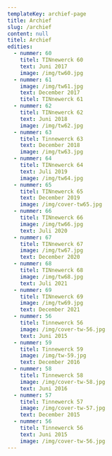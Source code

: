 ```yaml
---
templateKey: archief-page
title: Archief
slug: /archief
content: null
titel: Archief
edities:
  - nummer: 60
    titel: TINnewerck 60
    text: Juni 2017
    image: /img/tw60.jpg
  - nummer: 61
    image: /img/tw61.jpg
    text: December 2017
    titel: TINnewerck 61
  - nummer: 62
    titel: TINnewerck 62
    text: Juni 2018
    image: /img/tw62.jpg
  - nummer: 63
    titel: Tinnewerck 63
    text: December 2018
    image: /img/tw63.jpg
  - nummer: 64
    titel: TINnewerck 64
    text: Juli 2019
    image: /img/tw64.jpg
  - nummer: 65
    titel: TINnewerck 65
    text: December 2019
    image: /img/cover-tw65.jpg
  - nummer: 66
    titel: TINnewerck 66
    image: /img/tw66.jpg
    text: Juli 2020
  - nummer: 67
    titel: TINnewerck 67
    image: /img/tw67.jpg
    text: December 2020
  - nummer: 68
    titel: TINnewerck 68
    image: /img/tw68.jpg
    text: Juli 2021
  - nummer: 69
    titel: TINnewerck 69
    image: /img/tw69.jpg
    text: December 2021
  - nummer: 56
    titel: Tinnewerck 56
    image: /img/cover-tw-56.jpg
    text: Juni 2015
  - nummer: 59
    titel: Tinnewerck 59
    image: /img/tw-59.jpg
    text: December 2016
  - nummer: 58
    titel: Tinnewerck 58
    image: /img/cover-tw-58.jpg
    text: Juni 2016
  - nummer: 57
    titel: Tinnewerck 57
    image: /img/cover-tw-57.jpg
    text: December 2015
  - nummer: 56
    titel: Tinnewerck 56
    text: Juni 2015
    image: /img/cover-tw-56.jpg
---
```

